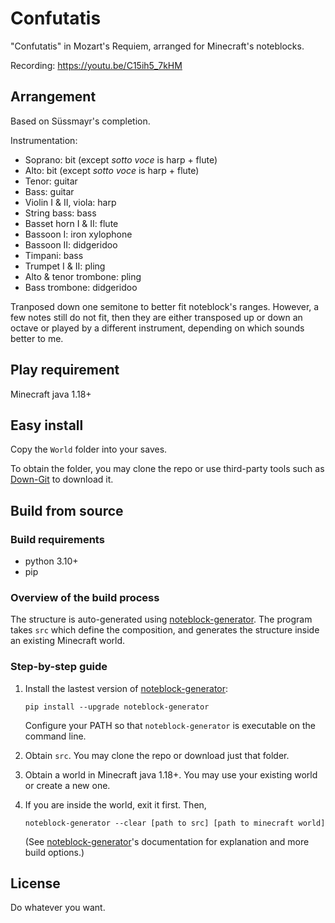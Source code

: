 # Confutatis
"Confutatis" in Mozart's Requiem, arranged for Minecraft's noteblocks.

Recording: https://youtu.be/C15ih5_7kHM

## Arrangement
Based on Süssmayr's completion.

Instrumentation:
* Soprano: bit (except *sotto voce* is harp + flute)
* Alto: bit (except *sotto voce* is harp + flute)
* Tenor: guitar
* Bass: guitar
* Violin I & II, viola: harp
* String bass: bass
* Basset horn I & II: flute
* Bassoon I: iron xylophone
* Bassoon II: didgeridoo
* Timpani: bass
* Trumpet I & II: pling
* Alto & tenor trombone: pling
* Bass trombone: didgeridoo

Tranposed down one semitone to better fit noteblock's ranges. However, a few notes still do not fit, then they are either transposed up or down an octave or played by a different instrument, depending on which sounds better to me.

## Play requirement
Minecraft java 1.18+

## Easy install 
Copy the `World` folder into your saves.

To obtain the folder, you may clone the repo or use third-party tools such as [Down-Git](https://minhaskamal.github.io/DownGit) to download it.

## Build from source
### Build requirements
* python 3.10+
* pip

### Overview of the build process
The structure is auto-generated using [noteblock-generator](https://github.com/FelixFourcolor/noteblock-generator). The program takes `src` which define the composition, and generates the structure inside an existing Minecraft world.

### Step-by-step guide

1. Install the lastest version of [noteblock-generator](https://github.com/FelixFourcolor/noteblock-generator):
    ```
    pip install --upgrade noteblock-generator
    ```
    Configure your PATH so that `noteblock-generator` is executable on the command line.

2. Obtain `src`. You may clone the repo or download just that folder.

3. Obtain a world in Minecraft java 1.18+. You may use your existing world or create a new one. 

4. If you are inside the world, exit it first. Then,
    ```
    noteblock-generator --clear [path to src] [path to minecraft world]
    ```

    (See [noteblock-generator](https://github.com/FelixFourcolor/noteblock-generator)'s documentation for explanation and more build options.)

## License
Do whatever you want.
